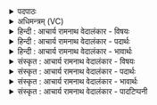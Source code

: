 <details><summary>पदपाठः</summary>

अ꣡व्या꣢꣯। वा꣡रे꣢꣯। प꣡रि꣢꣯। प्रि꣣यः꣢। ह꣡रिः꣢꣯। व꣡ने꣢꣯षु। सी꣣दति। रेभः꣢। व꣣नुष्यते। मती꣣। ११३३।
</details>

<details><summary>अधिमन्त्रम् (VC)</summary>

- पवमानः सोमः
- असितः काश्यपो देवलो वा
- गायत्री
- षड्जः
</details>

<details><summary>हिन्दी : आचार्य रामनाथ वेदालंकार - विषयः</summary>

आगे पुनः वही विषय है।
</details>

<details><summary>हिन्दी : आचार्य रामनाथ वेदालंकार - पदार्थः</summary>

पदार्थान्वयभाषाः -  (प्रियः),प्रिय(हरिः)चित्त को हरनेवाला वा दोषों को दूर करनेवाला आचार्य(अव्याः वारे)पृथिवी के चुने हुए स्थान पर(वनेषु)एकान्त जंगलों में(परि सीदति)स्थित होता है।(रेभः)विद्या का उपदेष्टा वह(मती)मति से(वनुष्यते)विद्या के विघ्नों को नष्ट करता है ॥६॥
</details>

<details><summary>हिन्दी : आचार्य रामनाथ वेदालंकार - भावार्थः</summary>

भावार्थभाषाः -  विद्यारूप यज्ञ के लिए वन का एकान्त प्रदेश ही चुनना चाहिए,जहाँ विद्या में विघ्न डालनेवाले नगरों के प्रलोभन न हों ॥६॥
</details>

<details><summary>संस्कृत : आचार्य रामनाथ वेदालंकार - विषयः</summary>

अथ पुनस्तमेव विषयमाह।
</details>

<details><summary>संस्कृत : आचार्य रामनाथ वेदालंकार - पदार्थः</summary>

पदार्थान्वयभाषाः -  (प्रियः)प्रीतियोग्यः, (हरिः)चित्ताकर्षको दोषाणामपहर्ता च आचार्यः(अव्याः वारे)पृथिव्याः वृते स्थाने(वनेषु)अरण्यस्य एकान्तप्रदेशेषु(परि सीदति)तिष्ठति।(रेभः)विद्योपदेशकः सः।[रेभते इति रेभः,रेभृ शब्दे भ्वादिः।] (मती)मत्या(वनुष्यते)विद्याविघ्नान् विनाशयति।[वनुष्यतिः हन्तिकर्माऽनवगतसंस्कारो भवति। निरु० ५।२।]॥६॥
</details>

<details><summary>संस्कृत : आचार्य रामनाथ वेदालंकार - भावार्थः</summary>

भावार्थभाषाः -  विद्यायज्ञाय वनस्यैकान्तप्रदेश एव वरणीयो यत्र विघ्नकराणि नागरिकाणि प्रलोभनानि न भवेयुः ॥६॥
</details>

<details><summary>संस्कृत : आचार्य रामनाथ वेदालंकार - पादटिप्पनी</summary>

टिप्पणी:   १.ऋ० ९।७।६,‘अव्यो वारे’इति पाठः.।
</details>